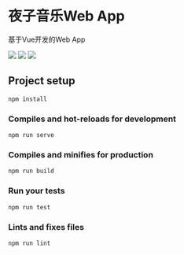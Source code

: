 # 夜子音乐Web App

 基于Vue开发的Web App


![](https://img.shields.io/badge/vue2.5.22-version-green.svg)
![](https://img.shields.io/badge/npm6.4.1-version-yellowgreen.svg)
![](https://img.shields.io/badge/vue--cli3.0.4-version-green.svg)

## Project setup
```
npm install
```

### Compiles and hot-reloads for development
```
npm run serve
```

### Compiles and minifies for production
```
npm run build
```

### Run your tests
```
npm run test
```

### Lints and fixes files
```
npm run lint
```
